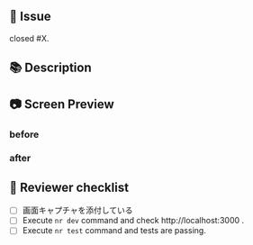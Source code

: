<!-- I want to review in Japanese. -->

## 🔗 Issue

closed #X.

## 📚 Description

<!-- for GitHub copilot summary -->

## 📷 Screen Preview

### before

### after

## 📝 Reviewer checklist

- [ ] 画面キャプチャを添付している
- [ ] Execute `nr dev` command and check http://localhost:3000 .
- [ ] Execute `nr test` command and tests are passing.

<!-- for GitHub Copilot review rule -->
<!--
レビューする際には、以下のprefix(接頭辞)をつけてください
![Must](https://img.shields.io/badge/review-Must-orange.svg)
![In-my-opinion](https://img.shields.io/badge/review-imo-yellow.svg)
![nits](https://img.shields.io/badge/review-Nits-skyblue.svg)
![Ask](https://img.shields.io/badge/review-Ask-blue.svg)
-->
<!-- for GitHub Copilot review  rule-->

<!-- I want to review in Japanese. -->
